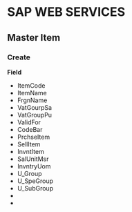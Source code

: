 # SAP WEB SERVICES 


## Master Item

### Create 

**Field**
* ItemCode 
* ItemName
* FrgnName 
* VatGourpSa
* VatGroupPu
* ValidFor
* CodeBar
* PrchseItem
* SellItem
* InvntItem
* SalUnitMsr
* InvntryUom
* U_Group
* U_SpeGroup
* U_SubGroup 
* 
* 
<!--stackedit_data:
eyJoaXN0b3J5IjpbMTAzNDExNDAyOF19
-->
